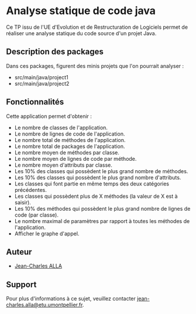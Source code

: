 
# Analyse statique de code java

Ce TP issu de l'UE d'Evolution et de Restructuration de Logiciels permet de réaliser une analyse statique du code source d'un projet Java.

## Description des packages

Dans ces packages, figurent des minis projets que l'on pourrait analyser : 
- src/main/java/project1
- src/main/java/project2


## Fonctionnalités

Cette application permet d'obtenir :

- Le nombre de classes de l'application.
- Le nombre de lignes de code de l'application.
- Le nombre total de méthodes de l'application.
- Le nombre total de packages de l'application.
- Le nombre moyen de méthodes par classe.
- Le nombre moyen de lignes de code par méthode.
- Le nombre moyen d'attributs par classe.
- Les 10% des classes qui possèdent le plus grand nombre de méthodes.
- Les 10% des classes qui possèdent le plus grand nombre d'attributs.
- Les classes qui font partie en même temps des deux catégories précédentes.
- Les classes qui possèdent plus de X méthodes (la valeur de X est à saisir).
- Les 10% des méthodes qui possèdent le plus grand nombre de lignes de code (par classe).
- Le nombre maximal de paramètres par rapport à toutes les méthodes de l'application.
- Afficher le graphe d'appel.


## Auteur

- [Jean-Charles ALLA](https://github.com/charlister)


## Support

Pour plus d'informations à ce sujet, veuillez contacter jean-charles.alla@etu.umontpellier.fr.

